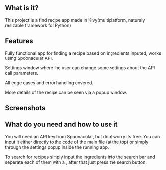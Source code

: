## What is it?
<p>This project is a find recipe app made in Kivy(multiplatform, naturaly resizable framework for Python)</p>

## Features
<p>Fully functional app for finding a recipe based on ingredients inputed, works using Spoonacular API.</p>
<p>Settings window where the user can change some settings about the API call parameters.</p>
<p>All edge cases and error handling covered.</p>
<p>More details of the recipe can be seen via a popup window.</p>

## Screenshots

## What do you need and how to use it
<p>You will need an API key from Spoonacular, but dont worry its free. You can input it either directly to the code of the main file (at the top) or simply through the settings popup inside the running app.</p>
<p>To search for recipes simply input the ingredients into the search bar and seperate each of them with a , after that just press the search button.</p>